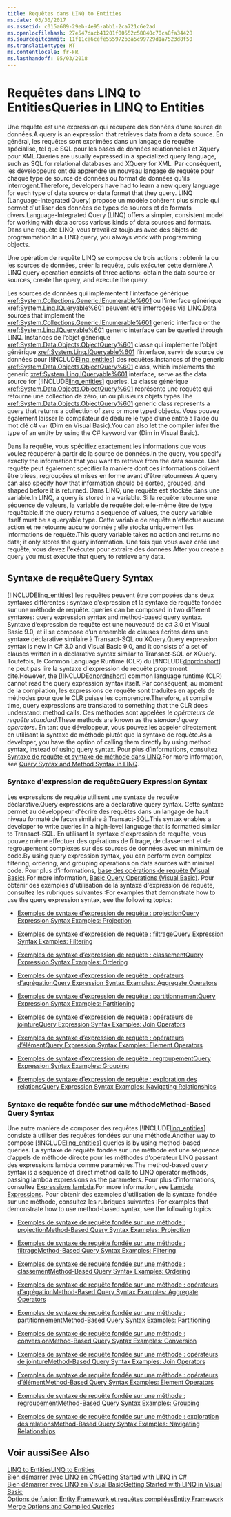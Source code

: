 ```yaml
---
title: Requêtes dans LINQ to Entities
ms.date: 03/30/2017
ms.assetid: c015a609-29eb-4e95-abb1-2ca721c6e2ad
ms.openlocfilehash: 27e547dacb41201f00552c58840c70ca8fa34428
ms.sourcegitcommit: 11f11ca6cefe555972b3a5c99729d1a7523d8f50
ms.translationtype: MT
ms.contentlocale: fr-FR
ms.lasthandoff: 05/03/2018
---
```

# <a name="queries-in-linq-to-entities"></a><span data-ttu-id="9b045-102">Requêtes dans LINQ to Entities</span><span class="sxs-lookup"><span data-stu-id="9b045-102">Queries in LINQ to Entities</span></span>
<span data-ttu-id="9b045-103">Une requête est une expression qui récupère des données d'une source de données.</span><span class="sxs-lookup"><span data-stu-id="9b045-103">A query is an expression that retrieves data from a data source.</span></span> <span data-ttu-id="9b045-104">En général, les requêtes sont exprimées dans un langage de requête spécialisé, tel que SQL pour les bases de données relationnelles et Xquery pour XML.</span><span class="sxs-lookup"><span data-stu-id="9b045-104">Queries are usually expressed in a specialized query language, such as SQL for relational databases and XQuery for XML.</span></span> <span data-ttu-id="9b045-105">Par conséquent, les développeurs ont dû apprendre un nouveau langage de requête pour chaque type de source de données ou format de données qu'ils interrogent.</span><span class="sxs-lookup"><span data-stu-id="9b045-105">Therefore, developers have had to learn a new query language for each type of data source or data format that they query.</span></span> <span data-ttu-id="9b045-106">LINQ (Language-Integrated Query) propose un modèle cohérent plus simple qui permet d'utiliser des données de types de sources et de formats divers.</span><span class="sxs-lookup"><span data-stu-id="9b045-106">Language-Integrated Query (LINQ) offers a simpler, consistent model for working with data across various kinds of data sources and formats.</span></span> <span data-ttu-id="9b045-107">Dans une requête LINQ, vous travaillez toujours avec des objets de programmation.</span><span class="sxs-lookup"><span data-stu-id="9b045-107">In a LINQ query, you always work with programming objects.</span></span>  
  
 <span data-ttu-id="9b045-108">Une opération de requête LINQ se compose de trois actions : obtenir la ou les sources de données, créer la requête, puis exécuter cette dernière.</span><span class="sxs-lookup"><span data-stu-id="9b045-108">A LINQ query operation consists of three actions: obtain the data source or sources, create the query, and execute the query.</span></span>  
  
 <span data-ttu-id="9b045-109">Les sources de données qui implémentent l'interface générique <xref:System.Collections.Generic.IEnumerable%601> ou l'interface générique <xref:System.Linq.IQueryable%601> peuvent être interrogées via LINQ.</span><span class="sxs-lookup"><span data-stu-id="9b045-109">Data sources that implement the <xref:System.Collections.Generic.IEnumerable%601> generic interface or the <xref:System.Linq.IQueryable%601> generic interface can be queried through LINQ.</span></span> <span data-ttu-id="9b045-110">Instances de l’objet générique <xref:System.Data.Objects.ObjectQuery%601> classe qui implémente l’objet générique <xref:System.Linq.IQueryable%601> l’interface, servir de source de données pour [!INCLUDE[linq_entities](../../../../../../includes/linq-entities-md.md)] des requêtes.</span><span class="sxs-lookup"><span data-stu-id="9b045-110">Instances of the generic <xref:System.Data.Objects.ObjectQuery%601> class, which implements the generic <xref:System.Linq.IQueryable%601> interface, serve as the data source for [!INCLUDE[linq_entities](../../../../../../includes/linq-entities-md.md)] queries.</span></span> <span data-ttu-id="9b045-111">La classe générique <xref:System.Data.Objects.ObjectQuery%601> représente une requête qui retourne une collection de zéro, un ou plusieurs objets typés.</span><span class="sxs-lookup"><span data-stu-id="9b045-111">The <xref:System.Data.Objects.ObjectQuery%601> generic class represents a query that returns a collection of zero or more typed objects.</span></span> <span data-ttu-id="9b045-112">Vous pouvez également laisser le compilateur de déduire le type d’une entité à l’aide du mot clé c# `var` (Dim en Visual Basic).</span><span class="sxs-lookup"><span data-stu-id="9b045-112">You can also let the compiler infer the type of an entity by using the C# keyword `var` (Dim in Visual Basic).</span></span>  
  
 <span data-ttu-id="9b045-113">Dans la requête, vous spécifiez exactement les informations que vous voulez récupérer à partir de la source de données.</span><span class="sxs-lookup"><span data-stu-id="9b045-113">In the query, you specify exactly the information that you want to retrieve from the data source.</span></span> <span data-ttu-id="9b045-114">Une requête peut également spécifier la manière dont ces informations doivent être triées, regroupées et mises en forme avant d'être retournées.</span><span class="sxs-lookup"><span data-stu-id="9b045-114">A query can also specify how that information should be sorted, grouped, and shaped before it is returned.</span></span> <span data-ttu-id="9b045-115">Dans LINQ, une requête est stockée dans une variable.</span><span class="sxs-lookup"><span data-stu-id="9b045-115">In LINQ, a query is stored in a variable.</span></span> <span data-ttu-id="9b045-116">Si la requête retourne une séquence de valeurs, la variable de requête doit elle-même être de type requêtable.</span><span class="sxs-lookup"><span data-stu-id="9b045-116">If the query returns a sequence of values, the query variable itself must be a queryable type.</span></span> <span data-ttu-id="9b045-117">Cette variable de requête n'effectue aucune action et ne retourne aucune donnée ; elle stocke uniquement les informations de requête.</span><span class="sxs-lookup"><span data-stu-id="9b045-117">This query variable takes no action and returns no data; it only stores the query information.</span></span> <span data-ttu-id="9b045-118">Une fois que vous avez créé une requête, vous devez l'exécuter pour extraire des données.</span><span class="sxs-lookup"><span data-stu-id="9b045-118">After you create a query you must execute that query to retrieve any data.</span></span>  
  
## <a name="query-syntax"></a><span data-ttu-id="9b045-119">Syntaxe de requête</span><span class="sxs-lookup"><span data-stu-id="9b045-119">Query Syntax</span></span>  
 [!INCLUDE[linq_entities](../../../../../../includes/linq-entities-md.md)]<span data-ttu-id="9b045-120"> les requêtes peuvent être composées dans deux syntaxes différentes : syntaxe d’expression et la syntaxe de requête fondée sur une méthode de requête.</span><span class="sxs-lookup"><span data-stu-id="9b045-120"> queries can be composed in two different syntaxes: query expression syntax and method-based query syntax.</span></span> <span data-ttu-id="9b045-121">Syntaxe d’expression de requête est une nouveauté de c# 3.0 et Visual Basic 9.0, et il se compose d’un ensemble de clauses écrites dans une syntaxe déclarative similaire à Transact-SQL ou XQuery.</span><span class="sxs-lookup"><span data-stu-id="9b045-121">Query expression syntax is new in C# 3.0 and Visual Basic 9.0, and it consists of a set of clauses written in a declarative syntax similar to Transact-SQL or XQuery.</span></span> <span data-ttu-id="9b045-122">Toutefois, le Common Language Runtime (CLR) du [!INCLUDE[dnprdnshort](../../../../../../includes/dnprdnshort-md.md)] ne peut pas lire la syntaxe d'expression de requête proprement dite.</span><span class="sxs-lookup"><span data-stu-id="9b045-122">However, the [!INCLUDE[dnprdnshort](../../../../../../includes/dnprdnshort-md.md)] common language runtime (CLR) cannot read the query expression syntax itself.</span></span> <span data-ttu-id="9b045-123">Par conséquent, au moment de la compilation, les expressions de requête sont traduites en appels de méthodes pour que le CLR puisse les comprendre.</span><span class="sxs-lookup"><span data-stu-id="9b045-123">Therefore, at compile time, query expressions are translated to something that the CLR does understand: method calls.</span></span> <span data-ttu-id="9b045-124">Ces méthodes sont appelées le *opérateurs de requête standard*.</span><span class="sxs-lookup"><span data-stu-id="9b045-124">These methods are known as the *standard query operators*.</span></span> <span data-ttu-id="9b045-125">En tant que développeur, vous pouvez les appeler directement en utilisant la syntaxe de méthode plutôt que la syntaxe de requête.</span><span class="sxs-lookup"><span data-stu-id="9b045-125">As a developer, you have the option of calling them directly by using method syntax, instead of using query syntax.</span></span> <span data-ttu-id="9b045-126">Pour plus d’informations, consultez [Syntaxe de requête et syntaxe de méthode dans LINQ](~/docs/csharp/programming-guide/concepts/linq/query-syntax-and-method-syntax-in-linq.md).</span><span class="sxs-lookup"><span data-stu-id="9b045-126">For more information, see [Query Syntax and Method Syntax in LINQ](~/docs/csharp/programming-guide/concepts/linq/query-syntax-and-method-syntax-in-linq.md).</span></span>  
  
### <a name="query-expression-syntax"></a><span data-ttu-id="9b045-127">Syntaxe d'expression de requête</span><span class="sxs-lookup"><span data-stu-id="9b045-127">Query Expression Syntax</span></span>  
 <span data-ttu-id="9b045-128">Les expressions de requête utilisent une syntaxe de requête déclarative.</span><span class="sxs-lookup"><span data-stu-id="9b045-128">Query expressions are a declarative query syntax.</span></span> <span data-ttu-id="9b045-129">Cette syntaxe permet au développeur d'écrire des requêtes dans un langage de haut niveau formaté de façon similaire à Transact-SQL.</span><span class="sxs-lookup"><span data-stu-id="9b045-129">This syntax enables a developer to write queries in a high-level language that is formatted similar to Transact-SQL.</span></span> <span data-ttu-id="9b045-130">En utilisant la syntaxe d'expression de requête, vous pouvez même effectuer des opérations de filtrage, de classement et de regroupement complexes sur des sources de données avec un minimum de code.</span><span class="sxs-lookup"><span data-stu-id="9b045-130">By using query expression syntax, you can perform even complex filtering, ordering, and grouping operations on data sources with minimal code.</span></span> <span data-ttu-id="9b045-131">Pour plus d’informations, [base des opérations de requête (Visual Basic)](~/docs/visual-basic/programming-guide/concepts/linq/basic-query-operations.md).</span><span class="sxs-lookup"><span data-stu-id="9b045-131">For more information, [Basic Query Operations (Visual Basic)](~/docs/visual-basic/programming-guide/concepts/linq/basic-query-operations.md).</span></span> <span data-ttu-id="9b045-132">Pour obtenir des exemples d'utilisation de la syntaxe d'expression de requête, consultez les rubriques suivantes :</span><span class="sxs-lookup"><span data-stu-id="9b045-132">For examples that demonstrate how to use the query expression syntax, see the following topics:</span></span>  
  
-   [<span data-ttu-id="9b045-133">Exemples de syntaxe d’expression de requête : projection</span><span class="sxs-lookup"><span data-stu-id="9b045-133">Query Expression Syntax Examples: Projection</span></span>](../../../../../../docs/framework/data/adonet/ef/language-reference/query-expression-syntax-examples-projection.md)  
  
-   [<span data-ttu-id="9b045-134">Exemples de syntaxe d’expression de requête : filtrage</span><span class="sxs-lookup"><span data-stu-id="9b045-134">Query Expression Syntax Examples: Filtering</span></span>](../../../../../../docs/framework/data/adonet/ef/language-reference/query-expression-syntax-examples-filtering.md)  
  
-   [<span data-ttu-id="9b045-135">Exemples de syntaxe d’expression de requête : classement</span><span class="sxs-lookup"><span data-stu-id="9b045-135">Query Expression Syntax Examples: Ordering</span></span>](../../../../../../docs/framework/data/adonet/ef/language-reference/query-expression-syntax-examples-ordering.md)  
  
-   [<span data-ttu-id="9b045-136">Exemples de syntaxe d’expression de requête : opérateurs d’agrégation</span><span class="sxs-lookup"><span data-stu-id="9b045-136">Query Expression Syntax Examples: Aggregate Operators</span></span>](../../../../../../docs/framework/data/adonet/ef/language-reference/query-expression-syntax-examples-aggregate-operators.md)  
  
-   [<span data-ttu-id="9b045-137">Exemples de syntaxe d’expression de requête : partitionnement</span><span class="sxs-lookup"><span data-stu-id="9b045-137">Query Expression Syntax Examples: Partitioning</span></span>](../../../../../../docs/framework/data/adonet/ef/language-reference/query-expression-syntax-examples-partitioning.md)  
  
-   [<span data-ttu-id="9b045-138">Exemples de syntaxe d’expression de requête : opérateurs de jointure</span><span class="sxs-lookup"><span data-stu-id="9b045-138">Query Expression Syntax Examples: Join Operators</span></span>](../../../../../../docs/framework/data/adonet/ef/language-reference/query-expression-syntax-examples-join-operators.md)  
  
-   [<span data-ttu-id="9b045-139">Exemples de syntaxe d’expression de requête : opérateurs d’élément</span><span class="sxs-lookup"><span data-stu-id="9b045-139">Query Expression Syntax Examples: Element Operators</span></span>](../../../../../../docs/framework/data/adonet/ef/language-reference/query-expression-syntax-examples-element-operators.md)  
  
-   [<span data-ttu-id="9b045-140">Exemples de syntaxe d’expression de requête : regroupement</span><span class="sxs-lookup"><span data-stu-id="9b045-140">Query Expression Syntax Examples: Grouping</span></span>](../../../../../../docs/framework/data/adonet/ef/language-reference/query-expression-syntax-examples-grouping.md)  
  
-   [<span data-ttu-id="9b045-141">Exemples de syntaxe d’expression de requête : exploration des relations</span><span class="sxs-lookup"><span data-stu-id="9b045-141">Query Expression Syntax Examples: Navigating Relationships</span></span>](../../../../../../docs/framework/data/adonet/ef/language-reference/query-expression-syntax-examples-navigating-relationships.md)  
  
### <a name="method-based-query-syntax"></a><span data-ttu-id="9b045-142">Syntaxe de requête fondée sur une méthode</span><span class="sxs-lookup"><span data-stu-id="9b045-142">Method-Based Query Syntax</span></span>  
 <span data-ttu-id="9b045-143">Une autre manière de composer des requêtes [!INCLUDE[linq_entities](../../../../../../includes/linq-entities-md.md)] consiste à utiliser des requêtes fondées sur une méthode.</span><span class="sxs-lookup"><span data-stu-id="9b045-143">Another way to compose [!INCLUDE[linq_entities](../../../../../../includes/linq-entities-md.md)] queries is by using method-based queries.</span></span> <span data-ttu-id="9b045-144">La syntaxe de requête fondée sur une méthode est une séquence d’appels de méthode directe pour les méthodes d’opérateur LINQ passant des expressions lambda comme paramètres.</span><span class="sxs-lookup"><span data-stu-id="9b045-144">The method-based query syntax is a sequence of direct method calls to LINQ operator methods, passing lambda expressions as the parameters.</span></span> <span data-ttu-id="9b045-145">Pour plus d’informations, consultez [Expressions lambda](~/docs/csharp/programming-guide/statements-expressions-operators/lambda-expressions.md).</span><span class="sxs-lookup"><span data-stu-id="9b045-145">For more information, see [Lambda Expressions](~/docs/csharp/programming-guide/statements-expressions-operators/lambda-expressions.md).</span></span> <span data-ttu-id="9b045-146">Pour obtenir des exemples d'utilisation de la syntaxe fondée sur une méthode, consultez les rubriques suivantes :</span><span class="sxs-lookup"><span data-stu-id="9b045-146">For examples that demonstrate how to use method-based syntax, see the following topics:</span></span>  
  
-   [<span data-ttu-id="9b045-147">Exemples de syntaxe de requête fondée sur une méthode : projection</span><span class="sxs-lookup"><span data-stu-id="9b045-147">Method-Based Query Syntax Examples: Projection</span></span>](../../../../../../docs/framework/data/adonet/ef/language-reference/method-based-query-syntax-examples-projection.md)  
  
-   [<span data-ttu-id="9b045-148">Exemples de syntaxe de requête fondée sur une méthode : filtrage</span><span class="sxs-lookup"><span data-stu-id="9b045-148">Method-Based Query Syntax Examples: Filtering</span></span>](../../../../../../docs/framework/data/adonet/ef/language-reference/method-based-query-syntax-examples-filtering.md)  
  
-   [<span data-ttu-id="9b045-149">Exemples de syntaxe de requête fondée sur une méthode : classement</span><span class="sxs-lookup"><span data-stu-id="9b045-149">Method-Based Query Syntax Examples: Ordering</span></span>](../../../../../../docs/framework/data/adonet/ef/language-reference/method-based-query-syntax-examples-ordering.md)  
  
-   [<span data-ttu-id="9b045-150">Exemples de syntaxe de requête fondée sur une méthode : opérateurs d’agrégation</span><span class="sxs-lookup"><span data-stu-id="9b045-150">Method-Based Query Syntax Examples: Aggregate Operators</span></span>](../../../../../../docs/framework/data/adonet/ef/language-reference/method-based-query-syntax-examples-aggregate-operators.md)  
  
-   [<span data-ttu-id="9b045-151">Exemples de syntaxe de requête fondée sur une méthode : partitionnement</span><span class="sxs-lookup"><span data-stu-id="9b045-151">Method-Based Query Syntax Examples: Partitioning</span></span>](../../../../../../docs/framework/data/adonet/ef/language-reference/method-based-query-syntax-examples-partitioning.md)  
  
-   [<span data-ttu-id="9b045-152">Exemples de syntaxe de requête fondée sur une méthode : conversion</span><span class="sxs-lookup"><span data-stu-id="9b045-152">Method-Based Query Syntax Examples: Conversion</span></span>](../../../../../../docs/framework/data/adonet/ef/language-reference/method-based-query-syntax-examples-conversion.md)  
  
-   [<span data-ttu-id="9b045-153">Exemples de syntaxe de requête fondée sur une méthode : opérateurs de jointure</span><span class="sxs-lookup"><span data-stu-id="9b045-153">Method-Based Query Syntax Examples: Join Operators</span></span>](../../../../../../docs/framework/data/adonet/ef/language-reference/method-based-query-syntax-examples-join-operators.md)  
  
-   [<span data-ttu-id="9b045-154">Exemples de syntaxe de requête fondée sur une méthode : opérateurs d’élément</span><span class="sxs-lookup"><span data-stu-id="9b045-154">Method-Based Query Syntax Examples: Element Operators</span></span>](../../../../../../docs/framework/data/adonet/ef/language-reference/method-based-query-syntax-examples-element-operators.md)  
  
-   [<span data-ttu-id="9b045-155">Exemples de syntaxe de requête fondée sur une méthode : regroupement</span><span class="sxs-lookup"><span data-stu-id="9b045-155">Method-Based Query Syntax Examples: Grouping</span></span>](../../../../../../docs/framework/data/adonet/ef/language-reference/method-based-query-syntax-examples-grouping.md)  
  
-   [<span data-ttu-id="9b045-156">Exemples de syntaxe de requête fondée sur une méthode : exploration des relations</span><span class="sxs-lookup"><span data-stu-id="9b045-156">Method-Based Query Syntax Examples: Navigating Relationships</span></span>](../../../../../../docs/framework/data/adonet/ef/language-reference/method-based-query-syntax-examples-navigating-relationships.md)  
  
## <a name="see-also"></a><span data-ttu-id="9b045-157">Voir aussi</span><span class="sxs-lookup"><span data-stu-id="9b045-157">See Also</span></span>  
 [<span data-ttu-id="9b045-158">LINQ to Entities</span><span class="sxs-lookup"><span data-stu-id="9b045-158">LINQ to Entities</span></span>](../../../../../../docs/framework/data/adonet/ef/language-reference/linq-to-entities.md)  
 [<span data-ttu-id="9b045-159">Bien démarrer avec LINQ en C#</span><span class="sxs-lookup"><span data-stu-id="9b045-159">Getting Started with LINQ in C#</span></span>](~/docs/csharp/programming-guide/concepts/linq/getting-started-with-linq.md)  
 [<span data-ttu-id="9b045-160">Bien démarrer avec LINQ en Visual Basic</span><span class="sxs-lookup"><span data-stu-id="9b045-160">Getting Started with LINQ in Visual Basic</span></span>](~/docs/visual-basic/programming-guide/concepts/linq/getting-started-with-linq.md)  
 [<span data-ttu-id="9b045-161">Options de fusion Entity Framework et requêtes compilées</span><span class="sxs-lookup"><span data-stu-id="9b045-161">Entity Framework Merge Options and Compiled Queries</span></span>](http://go.microsoft.com/fwlink/?LinkId=199591)
